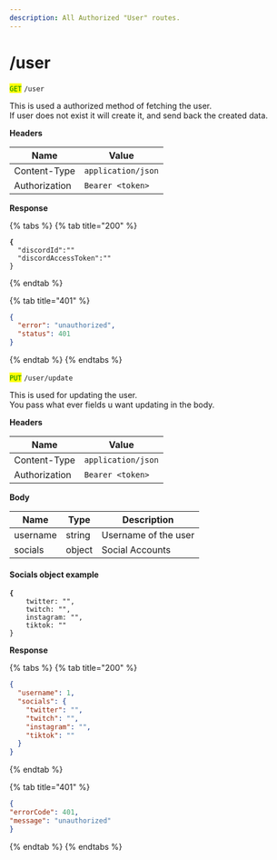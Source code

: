 ```yaml
---
description: All Authorized "User" routes.
---
```


# /user

<mark style="color:green;">`GET`</mark> `/user`

This is used a authorized method of fetching the user.\
If user does not exist it will create it, and send back the created data.

**Headers**

| Name          | Value              |
| ------------- | ------------------ |
| Content-Type  | `application/json` |
| Authorization | `Bearer <token>`   |

**Response**

{% tabs %}
{% tab title="200" %}
<pre class="language-json"><code class="lang-json"><strong>{
</strong>  "discordId":""
  "discordAccessToken":""
}
</code></pre>
{% endtab %}

{% tab title="401" %}
```json
{
  "error": "unauthorized",
  "status": 401
}
```
{% endtab %}
{% endtabs %}



<mark style="color:green;">`PUT`</mark> `/user/update`

This is used for updating the user.\
You pass what ever fields u want updating in the body.

**Headers**

| Name          | Value              |
| ------------- | ------------------ |
| Content-Type  | `application/json` |
| Authorization | `Bearer <token>`   |

**Body**

| Name     | Type   | Description          |
| -------- | ------ | -------------------- |
| username | string | Username of the user |
| socials  | object | Social Accounts      |

#### Socials object example

<pre><code><strong>{
</strong>    twitter: "",
    twitch: "",
    instagram: "",
    tiktok: ""
}
</code></pre>

**Response**

{% tabs %}
{% tab title="200" %}
```json
{
  "username": 1,
  "socials": {
    "twitter": "",
    "twitch": "",
    "instagram": "",
    "tiktok": ""
  }
}
```
{% endtab %}

{% tab title="401" %}
```json
{
"errorCode": 401,
"message": "unauthorized"
}
```
{% endtab %}
{% endtabs %}
